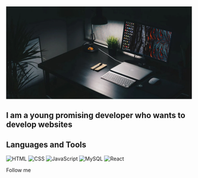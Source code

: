 [![Header](https://github.com/SIDOSHIT/SIDOSHIT/blob/main/assets/dark-wallpapers.webp)](https://hh.ru/resume/20ebf61fff09a7bcb90039ed1f39576d4c6368)

## I am a young promising developer who wants to develop websites

## Languages and Tools
![HTML](https://img.shields.io/badge/-HTML-090909?style=for-the-badge&logo=HTML5&logoColor=dd4b25)
![CSS](https://img.shields.io/badge/-CSS-090909?style=for-the-badge&logo=CSS3&logoColor=2862e9)
![JavaScript](https://img.shields.io/badge/-JavaScript-090909?style=for-the-badge&logo=JavaScript&logoColor=E9D54D)
![MySQL](https://img.shields.io/badge/-MySQL-090909?style=for-the-badge&logo=MySQL&logoColor=#254bdd)
![React](https://img.shields.io/badge/-React-090909?style=for-the-badge&logo=React&logoColor=#5ed3f3)


Follow me